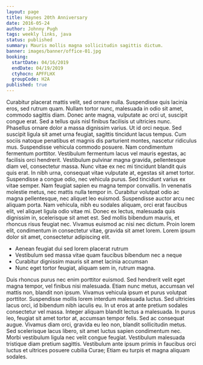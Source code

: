 ```yaml
---
layout: page
title: Haynes 20th Anniversary
date: 2016-05-24
author: Johnny Pugh
tags: weekly links, java
status: published
summary: Mauris mollis magna sollicitudin sagittis dictum.
banner: images/banner/office-01.jpg
booking:
  startDate: 04/16/2019
  endDate: 04/19/2019
  ctyhocn: APFFLHX
  groupCode: H2A
published: true
---
```

Curabitur placerat mattis velit, sed ornare nulla. Suspendisse quis lacinia eros, sed rutrum quam. Nullam tortor nunc, malesuada in odio sit amet, commodo sagittis diam. Donec ante magna, vulputate ac orci ut, suscipit congue erat. Sed a tellus quis nisl finibus facilisis ut ultricies nunc. Phasellus ornare dolor a massa dignissim varius. Ut id orci neque. Sed suscipit ligula sit amet urna feugiat, sagittis tincidunt lacus tempus. Cum sociis natoque penatibus et magnis dis parturient montes, nascetur ridiculus mus. Suspendisse vehicula commodo posuere. Nam condimentum fermentum porttitor. Vestibulum fermentum lacus vel mauris egestas, ac facilisis orci hendrerit.
Vestibulum pulvinar magna gravida, pellentesque diam vel, consectetur massa. Nunc vitae ex nec mi tincidunt blandit quis quis erat. In nibh urna, consequat vitae vulputate at, egestas sit amet tortor. Suspendisse a congue odio, nec vehicula purus. Sed tincidunt varius ex vitae semper. Nam feugiat sapien eu magna tempor convallis. In venenatis molestie metus, nec mattis nulla tempor in. Curabitur volutpat odio ac magna pellentesque, nec aliquet leo euismod. Suspendisse auctor arcu nec aliquam porta. Nam vehicula, nibh eu sodales aliquam, orci erat faucibus elit, vel aliquet ligula odio vitae mi. Donec ex lectus, malesuada quis dignissim in, scelerisque sit amet est. Sed mollis bibendum mauris, et rhoncus risus feugiat nec. Vivamus euismod ac nisi nec dictum. Proin lorem elit, condimentum in consectetur vitae, gravida sit amet lorem. Lorem ipsum dolor sit amet, consectetur adipiscing elit.

* Aenean feugiat dui sed lorem placerat rutrum
* Vestibulum sed massa vitae quam faucibus bibendum nec a neque
* Curabitur dignissim mauris sit amet lacinia accumsan
* Nunc eget tortor feugiat, aliquam sem in, rutrum magna.

Duis rhoncus purus nec enim porttitor euismod. Sed hendrerit velit eget magna tempor, vel finibus nisi malesuada. Etiam nunc metus, accumsan vel mattis non, blandit non ipsum. Vivamus vehicula ipsum et purus volutpat porttitor. Suspendisse mollis lorem interdum malesuada luctus. Sed ultricies lacus orci, id bibendum nibh iaculis eu. In ut eros at ante pretium sodales consectetur vel massa. Integer aliquam blandit lectus a malesuada. In purus leo, feugiat sit amet tortor at, accumsan tempor felis. Sed ac consequat augue. Vivamus diam orci, gravida eu leo non, blandit sollicitudin metus. Sed scelerisque lacus libero, sit amet luctus sapien condimentum nec. Morbi vestibulum ligula nec velit congue feugiat. Vestibulum malesuada tristique diam pretium sagittis. Vestibulum ante ipsum primis in faucibus orci luctus et ultrices posuere cubilia Curae; Etiam eu turpis et magna aliquam sodales.
